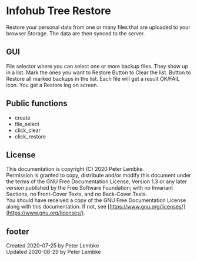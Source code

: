 # Infohub Tree Restore
Restore your personal data from one or many files that are uploaded to your browser Storage. The data are then synced to the server.

## GUI
File selector where you can select one or more backup files.
They show up in a list.
Mark the ones you want to Restore
Button to Clear the list.
Button to Restore all marked backups in the list.
Each file will get a result OK/FAIL icon.
You get a Restore log on screen.

## Public functions

* create
* file_select
* click_clear
* click_restore

## License
This documentation is copyright (C) 2020 Peter Lembke.  
Permission is granted to copy, distribute and/or modify this document under the terms of the GNU Free Documentation License, Version 1.3 or any later version published by the Free Software Foundation; with no Invariant Sections, no Front-Cover Texts, and no Back-Cover Texts.  
You should have received a copy of the GNU Free Documentation License along with this documentation. If not, see [https://www.gnu.org/licenses/](https://www.gnu.org/licenses/).

## footer
Created 2020-07-25 by Peter Lembke  
Updated 2020-08-29 by Peter Lembke
